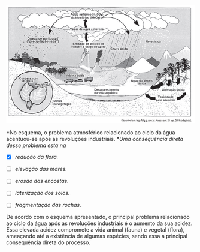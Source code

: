 

![](9539649c-52ff-b8f3-a75d-94e62682be82.png)

*No esquema, o problema atmosférico relacionado ao ciclo da água acentuou-se após as revoluções industriais. **Uma consequência direta desse problema está na*



- [x] *redução da flora.*
- [ ] *elevação das marés.*
- [ ] *erosão das encostas.*
- [ ] *laterização dos solos.*
- [ ] *fragmentação das rochas.*


De acordo com o esquema apresentado, o principal problema relacionado ao ciclo da água após as revoluções industriais é o aumento da sua acidez. Essa elevada acidez compromete a vida animal (fauna) e vegetal (flora), ameaçando até a existência de algumas espécies, sendo essa a principal consequência direta do processo.
